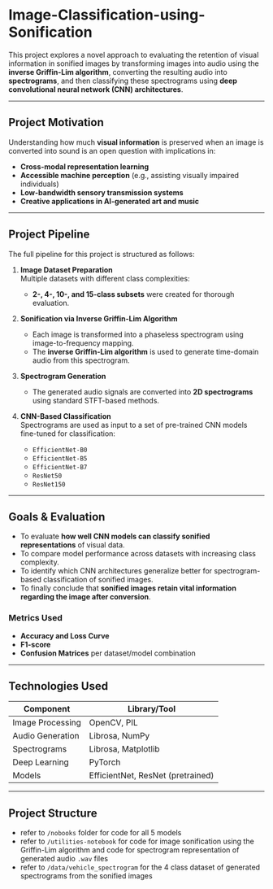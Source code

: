 # Image-Classification-using-Sonification

This project explores a novel approach to evaluating the retention of visual information in sonified images by transforming images into audio using the **inverse Griffin-Lim algorithm**, converting the resulting audio into **spectrograms**, and then classifying these spectrograms using **deep convolutional neural network (CNN) architectures**.

---

## Project Motivation

Understanding how much **visual information** is preserved when an image is converted into sound is an open question with implications in:
- **Cross-modal representation learning**
- **Accessible machine perception** (e.g., assisting visually impaired individuals)
- **Low-bandwidth sensory transmission systems**
- **Creative applications in AI-generated art and music**

---

## Project Pipeline

The full pipeline for this project is structured as follows:

1. **Image Dataset Preparation**  
   Multiple datasets with different class complexities:
   - **2-, 4-, 10-, and 15-class subsets** were created for thorough evaluation.

2. **Sonification via Inverse Griffin-Lim Algorithm**  
   - Each image is transformed into a phaseless spectrogram using image-to-frequency mapping.
   - The **inverse Griffin-Lim algorithm** is used to generate time-domain audio from this spectrogram.

3. **Spectrogram Generation**  
   - The generated audio signals are converted into **2D spectrograms** using standard STFT-based methods.

4. **CNN-Based Classification**  
   Spectrograms are used as input to a set of pre-trained CNN models fine-tuned for classification:
   - `EfficientNet-B0`
   - `EfficientNet-B5`
   - `EfficientNet-B7`
   - `ResNet50`
   - `ResNet150`

---

## Goals & Evaluation

- To evaluate **how well CNN models can classify sonified representations** of visual data.
- To compare model performance across datasets with increasing class complexity.
- To identify which CNN architectures generalize better for spectrogram-based classification of sonified images.
- To finally conclude that **sonified images retain vital information regarding the image after conversion**.

### Metrics Used
- **Accuracy and Loss Curve**
- **F1-score**
- **Confusion Matrices** per dataset/model combination

---

## Technologies Used

| Component         | Library/Tool              |
|------------------|---------------------------|
| Image Processing | OpenCV, PIL                |
| Audio Generation | Librosa, NumPy             |
| Spectrograms     | Librosa, Matplotlib        |
| Deep Learning    | PyTorch                    |
| Models           | EfficientNet, ResNet (pretrained) |


---

## Project Structure
* refer to `/nobooks` folder for code for all 5 models
* refer to `/utilities-notebook` for code for image sonification using the Griffin-Lim algorithm and code for spectrogram representation of generated audio `.wav` files
* refer to `/data/vehicle_spectrogram` for the 4 class dataset of generated spectrograms from the sonified images

